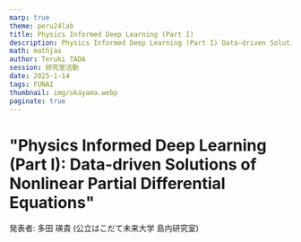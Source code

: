 ```yaml
---
marp: true
theme: peru24lab
title: Physics Informed Deep Learning (Part I)
description: Physics Informed Deep Learning (Part I) Data-driven Solutions of Nonlinear Partial Differential Equations
math: mathjax
author: Teruki TADA
session: 研究室活動
date: 2025-1-14
tags: FUNAI
thumbnail: img/okayama.webp
paginate: true
---
```


# "Physics Informed Deep Learning (Part I): Data-driven Solutions of Nonlinear Partial Differential Equations"

発表者: 多田 瑛貴 (公立はこだて未来大学 島内研究室)